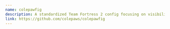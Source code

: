 ```yaml
---
name: colepawfig
description: A standardized Team Fortress 2 config focusing on visibility and competitive integrity.
link: https://github.com/colepaws/colepawfig
---
```

